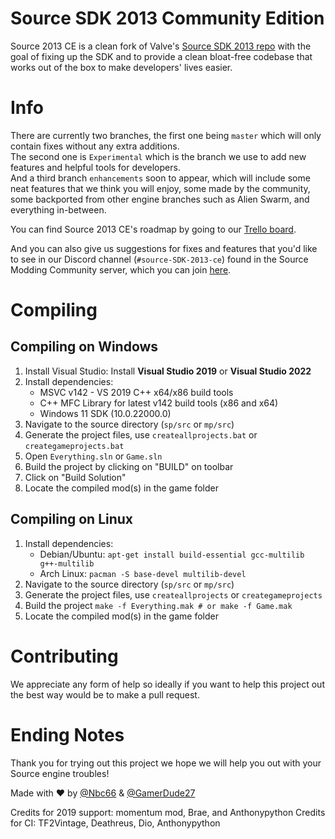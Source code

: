 # Source SDK 2013 Community Edition
Source 2013 CE is a clean fork of Valve's [Source SDK 2013 repo](https://github.com/valveSoftware/source-sdk-2013) 
with the goal of fixing up the SDK and to provide a clean bloat-free codebase that works out of the box to make developers' lives easier.

# Info
There are currently two branches, the first one being `master` which will only contain fixes without any extra additions.</br>
The second one is `Experimental` which is the branch we use to add new features and helpful tools for developers.</br>
And a third branch `enhancements` soon to appear, which will include some neat features that we think you will enjoy, 
some made by the community, some backported from other engine branches such as Alien Swarm, and everything in-between.

You can find Source 2013 CE's roadmap by going to our [Trello board](https://trello.com/b/MOxQ2iai/source-sdk-2013-community-edition).

And you can also give us suggestions for fixes and features that you'd like to see in our Discord channel (`#source-SDK-2013-ce`) found in the 
Source Modding Community server, which you can join [here](https://discord.gg/BD6WpY5).

# Compiling

## Compiling on Windows
1. Install Visual Studio:
	Install **Visual Studio 2019** or **Visual Studio 2022**
2. Install dependencies:
	- MSVC v142 - VS 2019 C++ x64/x86 build tools
	- C++ MFC Library for latest v142 build tools (x86 and x64)
	- Windows 11 SDK (10.0.22000.0)
3. Navigate to the source directory (`sp/src` or `mp/src`)
4. Generate the project files, use `createallprojects.bat` or `creategameprojects.bat`
5. Open `Everything.sln` or `Game.sln`
6. Build the project by clicking on "BUILD" on toolbar
7. Click on "Build Solution"
8. Locate the compiled mod(s) in the game folder

## Compiling on Linux
1. Install dependencies:
	- Debian/Ubuntu: `apt-get install build-essential gcc-multilib g++-multilib`
	- Arch Linux: `pacman -S base-devel multilib-devel`
2. Navigate to the source directory (`sp/src` or `mp/src`)
3. Generate the project files, use `createallprojects` or `creategameprojects`
4. Build the project `make -f Everything.mak # or make -f Game.mak`
5. Locate the compiled mod(s) in the game folder

# Contributing
We appreciate any form of help so ideally if you want to help this project out the best way would be to make a pull request.

# Ending Notes
Thank you for trying out this project we hope we will help you out with your Source engine troubles!

Made with :heart: by [@Nbc66](https://github.com/Nbc66) & [@GamerDude27](https://github.com/GamerDude27)

Credits for 2019 support: momentum mod, Brae, and Anthonypython
Credits for CI: TF2Vintage, Deathreus, Dio, Anthonypython
